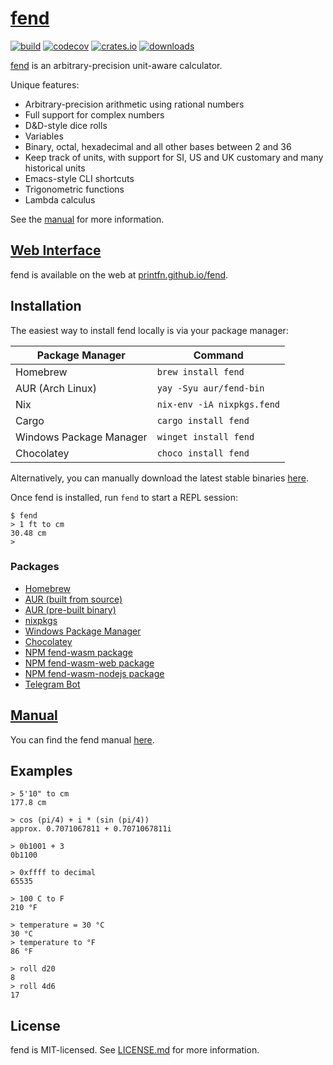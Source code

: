 # [fend](https://printfn.github.io/fend)

[![build](https://github.com/printfn/fend/workflows/build/badge.svg)](https://github.com/printfn/fend)
[![codecov](https://codecov.io/gh/printfn/fend/branch/main/graph/badge.svg)](https://codecov.io/gh/printfn/fend)
[![crates.io](https://img.shields.io/crates/v/fend)](https://crates.io/crates/fend)
[![downloads](https://img.shields.io/crates/d/fend)](https://crates.io/crates/fend)

[fend](https://printfn.github.io/fend) is an arbitrary-precision unit-aware calculator.

Unique features:

* Arbitrary-precision arithmetic using rational numbers
* Full support for complex numbers
* D&D-style dice rolls
* Variables
* Binary, octal, hexadecimal and all other bases between 2 and 36
* Keep track of units, with support for SI, US and UK customary and many historical units
* Emacs-style CLI shortcuts
* Trigonometric functions
* Lambda calculus

See the [manual](https://printfn.github.io/fend/documentation/) for more information.

## [Web Interface](https://printfn.github.io/fend)

fend is available on the web at [printfn.github.io/fend](https://printfn.github.io/fend).

## Installation

The easiest way to install fend locally is via your package manager:

| Package Manager         | Command                    |
| ----------------------- | -------------------------- |
| Homebrew                | `brew install fend`        |
| AUR (Arch Linux)        | `yay -Syu aur/fend-bin`    |
| Nix                     | `nix-env -iA nixpkgs.fend` |
| Cargo                   | `cargo install fend`       |
| Windows Package Manager | `winget install fend`      |
| Chocolatey              | `choco install fend`       |

Alternatively, you can manually download the latest stable binaries
[here](https://github.com/printfn/fend/releases/latest).

Once fend is installed, run `fend` to start a REPL session:

```
$ fend
> 1 ft to cm
30.48 cm
>
```

### Packages

* [Homebrew](https://github.com/Homebrew/homebrew-core/blob/HEAD/Formula/fend.rb)
* [AUR (built from source)](https://aur.archlinux.org/packages/fend/)
* [AUR (pre-built binary)](https://aur.archlinux.org/packages/fend-bin/)
* [nixpkgs](https://github.com/NixOS/nixpkgs/blob/master/pkgs/tools/misc/fend/default.nix)
* [Windows Package Manager](https://github.com/microsoft/winget-pkgs/tree/master/manifests/p/printfn/fend)
* [Chocolatey](https://community.chocolatey.org/packages/fend)
* [NPM fend-wasm package](https://www.npmjs.com/package/fend-wasm)
* [NPM fend-wasm-web package](https://www.npmjs.com/package/fend-wasm-web)
* [NPM fend-wasm-nodejs package](https://www.npmjs.com/package/fend-wasm-nodejs)
* [Telegram Bot](https://t.me/fend_calc_bot)

## [Manual](https://printfn.github.io/fend/documentation/)

You can find the fend manual [here](https://printfn.github.io/fend/documentation/).

## Examples

```
> 5'10" to cm
177.8 cm
```

```
> cos (pi/4) + i * (sin (pi/4))
approx. 0.7071067811 + 0.7071067811i
```

```
> 0b1001 + 3
0b1100
```

```
> 0xffff to decimal
65535
```

```
> 100 C to F
210 °F
```

```
> temperature = 30 °C
30 °C
> temperature to °F
86 °F
```

```
> roll d20
8
> roll 4d6
17
```

## License

fend is MIT-licensed. See [LICENSE.md](LICENSE.md) for more information.
